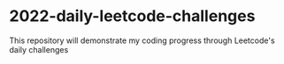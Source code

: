 # 2022-daily-leetcode-challenges
This repository will demonstrate my coding progress through Leetcode's daily challenges
